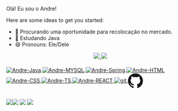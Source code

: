 Olá! Eu sou o Andre! 

Here are some ideas to get you started:

- 🔭 Procurando uma oportunidade para recolocação no mercado.
- 🌱 Estudando Java 
- 😄 Pronouns: Ele/Dele

<div align="center">
  <a href="https://github.com/Dehzxg">
  <img height="180em" src="https://github-readme-stats.vercel.app/api?username=dehzxg&show_icons=true&theme=dark&include_all_commits=true&count_private=true&border_radius=70"/>
  <img height="180em" src="https://github-readme-stats.vercel.app/api/top-langs/?username=dehzxg&layout=compact&langs_count=7&theme=dark&border_radius=50"/>
</div>

  <div style="display: inline_block"><br>
  <img align="center" alt="Andre-Java" height="30" width="40" src="https://cdn.jsdelivr.net/gh/devicons/devicon/icons/java/java-original-wordmark.svg">
  <img align="center" alt="Andre-MYSQL" height="30" width="40" src="https://cdn.jsdelivr.net/gh/devicons/devicon/icons/mysql/mysql-original-wordmark.svg">
  <img align="center" alt="Andre-Spring" height="30" width="40" src="https://www.vectorlogo.zone/logos/springio/springio-icon.svg">
  <img align="center" alt="Andre-HTML" height="30" width="40" src="https://cdn.jsdelivr.net/gh/devicons/devicon/icons/html5/html5-original-wordmark.svg">
  <img align="center" alt="Andre-CSS" height="30" width="40" src="https://cdn.jsdelivr.net/gh/devicons/devicon/icons/css3/css3-original-wordmark.svg">
  <img align="center" alt="Andre-TS" height="30" width="40" src="https://cdn.jsdelivr.net/gh/devicons/devicon/icons/typescript/typescript-original.svg">
  <img align="center" alt="Andre-REACT" height="30" width="40" src="https://cdn.jsdelivr.net/gh/devicons/devicon/icons/react/react-original-wordmark.svg">
 <img align="center" alt="git" height="40" src="https://www.vectorlogo.zone/logos/git-scm/git-scm-icon.svg" /> 
  <img align="center" alt="GitHub" height="40px" src="https://raw.githubusercontent.com/github/explore/78df643247d429f6cc873026c0622819ad797942/topics/github/github.png"/>
</div>
  
##
  
  <div
  <a href = "https://www.linkedin.com/in/andresantos610/" target="_blank"><img src="https://img.shields.io/badge/-LinkedIn-%230077B5?style=for-the-badge&logo=linkedin&logoColor=white" target="_blank"></a
  <a href="https://instagram.com/dehzxg" target="_blank"><img src="https://img.shields.io/badge/-Instagram-%23E4405F?style=for-the-badge&logo=instagram&logoColor=white" target="_blank"></a>
  <a href = "mailto:sandres.santos610@gmail.com"><img src="https://img.shields.io/badge/-Gmail-%23333?style=for-the-badge&logo=gmail&logoColor=white" target="_blank"></a>
    <a href = "https://github.com/Dehzxg"><img src="https://img.shields.io/badge/GitHub-100000?style=for-the-badge&logo=github&logoColor=white"></a>

  </div>
